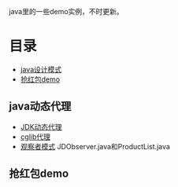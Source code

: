 java里的一些demo实例，不时更新。
# 目录

- [java设计模式](#java设计模式)
- [抢红包demo](#抢红包demo)

## java动态代理

- [JDK动态代理](https://github.com/b897846872/demo/blob/master/src/main/java/com/demo/design/JdkProxyExample.java)
- [cglib代理](https://github.com/b897846872/demo/blob/master/src/main/java/com/demo/design/CglibProxyExample.java)
- [观察者模式](https://github.com/b897846872/demo/tree/master/src/main/java/com/demo/design)
JDObserver.java和ProductList.java

## 抢红包demo

